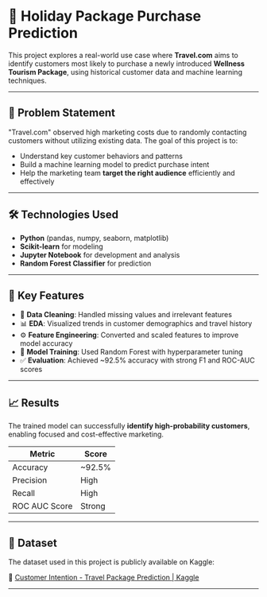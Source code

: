 # 🧳 Holiday Package Purchase Prediction

This project explores a real-world use case where **Travel.com** aims to identify customers most likely to purchase a newly introduced **Wellness Tourism Package**, using historical customer data and machine learning techniques.

---

## 📌 Problem Statement

"Travel.com" observed high marketing costs due to randomly contacting customers without utilizing existing data. The goal of this project is to:

- Understand key customer behaviors and patterns
- Build a machine learning model to predict purchase intent
- Help the marketing team **target the right audience** efficiently and effectively

---

## 🛠️ Technologies Used

- **Python** (pandas, numpy, seaborn, matplotlib)
- **Scikit-learn** for modeling
- **Jupyter Notebook** for development and analysis
- **Random Forest Classifier** for prediction

---

## 🧠 Key Features

- 🧼 **Data Cleaning**: Handled missing values and irrelevant features
- 📊 **EDA**: Visualized trends in customer demographics and travel history
- ⚙️ **Feature Engineering**: Converted and scaled features to improve model accuracy
- 🧪 **Model Training**: Used Random Forest with hyperparameter tuning
- ✅ **Evaluation**: Achieved ~92.5% accuracy with strong F1 and ROC-AUC scores

---

## 📈 Results

The trained model can successfully **identify high-probability customers**, enabling focused and cost-effective marketing.

| Metric         | Score   |
|----------------|---------|
| Accuracy       | ~92.5%  |
| Precision      | High    |
| Recall         | High    |
| ROC AUC Score  | Strong  |

---

## 📂 Dataset

The dataset used in this project is publicly available on Kaggle:

🔗 [Customer Intention - Travel Package Prediction | Kaggle](https://www.kaggle.com/datasets/shubhammehta21/customer-intention-prediction)

---

